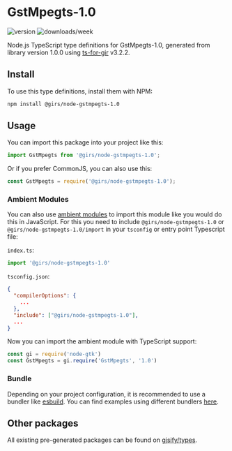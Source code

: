 
# GstMpegts-1.0

![version](https://img.shields.io/npm/v/@girs/node-gstmpegts-1.0)
![downloads/week](https://img.shields.io/npm/dw/@girs/node-gstmpegts-1.0)


Node.js TypeScript type definitions for GstMpegts-1.0, generated from library version 1.0.0 using [ts-for-gir](https://github.com/gjsify/ts-for-gir) v3.2.2.


## Install

To use this type definitions, install them with NPM:
```bash
npm install @girs/node-gstmpegts-1.0
```

## Usage

You can import this package into your project like this:
```ts
import GstMpegts from '@girs/node-gstmpegts-1.0';
```

Or if you prefer CommonJS, you can also use this:
```ts
const GstMpegts = require('@girs/node-gstmpegts-1.0');
```

### Ambient Modules

You can also use [ambient modules](https://github.com/gjsify/ts-for-gir/tree/main/packages/cli#ambient-modules) to import this module like you would do this in JavaScript.
For this you need to include `@girs/node-gstmpegts-1.0` or `@girs/node-gstmpegts-1.0/import` in your `tsconfig` or entry point Typescript file:

`index.ts`:
```ts
import '@girs/node-gstmpegts-1.0'
```

`tsconfig.json`:
```json
{
  "compilerOptions": {
    ...
  },
  "include": ["@girs/node-gstmpegts-1.0"],
  ...
}
```

Now you can import the ambient module with TypeScript support: 

```ts
const gi = require('node-gtk')
const GstMpegts = gi.require('GstMpegts', '1.0')
```


### Bundle

Depending on your project configuration, it is recommended to use a bundler like [esbuild](https://esbuild.github.io/). You can find examples using different bundlers [here](https://github.com/gjsify/ts-for-gir/tree/main/examples).

## Other packages

All existing pre-generated packages can be found on [gjsify/types](https://github.com/gjsify/types).

